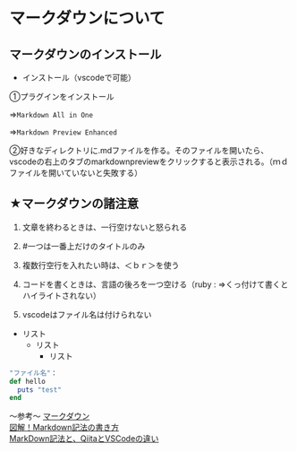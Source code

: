 # マークダウンについて

## マークダウンのインストール

* インストール（vscodeで可能）

①プラグインをインストール

⇒`Markdown All in One`

⇒`Markdown Preview Enhanced`

②好きなディレクトリに.mdファイルを作る。そのファイルを開いたら、vscodeの右上のタブのmarkdownpreviewをクリックすると表示される。（ｍｄファイルを開いていないと失敗する）  

## ★マークダウンの諸注意

1. 文章を終わるときは、一行空けないと怒られる

2. #一つは一番上だけのタイトルのみ

3. 複数行空行を入れたい時は、＜ｂｒ＞を使う

4. コードを書くときは、言語の後ろを一つ空ける（ruby : ⇒くっ付けて書くとハイライトされない）

5. vscodeはファイル名は付けられない

* リスト
  * リスト
    * リスト  
  
```ruby
"ファイル名"：
def hello
  puts "test"
end
```

～参考～
[マークダウン](https://beyondjapan.com/blog/2019/03/lets-start-markdown/)  
[図解！Markdown記法の書き方](https://ai-inter1.com/markdown/)  
[MarkDown記法と、QiitaとVSCodeの違い](https://qiita.com/h-reader/items/82f2bbf219a2d53d1fdb)  
